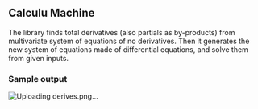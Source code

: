 ## Calculu Machine


The library finds total derivatives (also partials as by-products) from multivariate system of equations of no derivatives.  Then it generates the new system of equations made of differential equations, and solve them from given inputs.

### Sample output

![Uploading derives.png…]()
